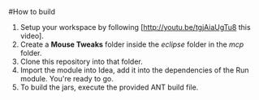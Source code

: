#How to build
1. Setup your workspace by following [http://youtu.be/tgjAiaUgTu8 this video].
2. Create a **Mouse Tweaks** folder inside the *eclipse* folder in the *mcp* folder.
3. Clone this repository into that folder.
4. Import the module into Idea, add it into the dependencies of the Run module. You're ready to go.
5. To build the jars, execute the provided ANT build file.
